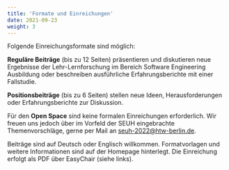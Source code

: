 ```yaml
---
title: 'Formate und Einreichungen'
date: 2021-09-23
weight: 3
---
```


Folgende Einreichungsformate sind möglich:

**Reguläre Beiträge** (bis zu 12 Seiten) präsentieren und diskutieren neue Ergebnisse der Lehr-Lernforschung im Bereich Software Engineering Ausbildung oder beschreiben ausführliche Erfahrungsberichte mit einer Fallstudie.

**Positionsbeiträge** (bis zu 6 Seiten) stellen neue Ideen, Herausforderungen oder Erfahrungsberichte zur Diskussion.

Für den **Open Space** sind keine formalen Einreichungen erforderlich. Wir freuen uns jedoch über im Vorfeld der SEUH eingebrachte Themenvorschläge, gerne per Mail an seuh-2022@htw-berlin.de.

Beiträge sind auf Deutsch oder Englisch willkommen. Formatvorlagen und weitere Informationen sind auf der Homepage hinterlegt. Die Einreichung erfolgt als PDF über EasyChair (siehe links).
